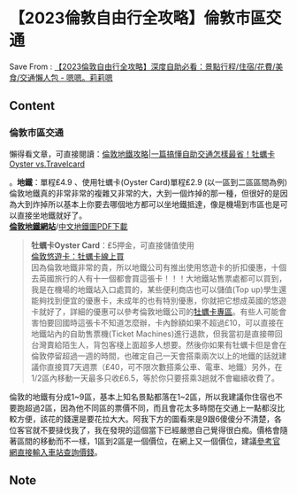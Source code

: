 # 【2023倫敦自由行全攻略】倫敦市區交通
Save From : [【2023倫敦自由行全攻略】深度自助必看：景點行程/住宿/花費/美食/交通懶人包 - 嗯嗯。莉莉嗯](https://lillian.tw/london/) 

## Content
### **倫敦市區交通**

懶得看文章，可直接閱讀：[倫敦地鐵攻略|一篇搞懂自助交通怎樣最省！牡蠣卡Oyster vs.Travelcard](https://lillian.tw/london_tube/)

。**地鐵**：單程₤4.9 、使用牡蠣卡(Oyster Card)單程₤2.9 (以一區到二區區間為例)  
倫敦地鐵真的非常非常的複雜又非常的大，大到一個炸掉的那一種，但很好的是因為大到炸掉所以基本上你要去哪個地方都可以坐地鐵抵達，像是機場到市區也是可以直接坐地鐵就好了。  
[**倫敦地鐵網站**](https://tfl.gov.uk)/[中文地鐵圖PDF下載](http://content.tfl.gov.uk/chinese-tube-map1.pdf)

> **牡蠣卡Oyster Card**：₤5押金，可直接儲值使用  
> [倫敦悠遊卡：牡蠣卡線上買](https://www.klook.com/zh-TW/activity/24315-london-visitor-oyster-card/?aid=34)  
> 因為倫敦地鐵非常的貴，所以地鐵公司有推出使用悠遊卡的折扣優惠，十個去英國旅行的人有十一個都會買這張卡！！！大地鐵站售票處都可以買到，我是在機場的地鐵站入口處買的，某些便利商店也可以儲值(Top up)學生還能夠找到便宜的優惠卡，未成年的也有特別優惠，你就把它想成英國的悠遊卡就好了，詳細的優惠可以參考倫敦地鐵公司的[牡蠣卡專區](https://tfl.gov.uk/fares-and-payments/oyster?intcmp=1683)。有些人可能會害怕要回國時這張卡不知道怎麼辦，卡內餘額如果不超過£10，可以直接在地鐵站內的自助售票機(Ticket Machines)進行退款，但我當初是直接帶回台灣賣給陌生人，背包客棧上面超多人想要。然後你如果有牡蠣卡但是會在倫敦停留超過一週的時間，也確定自己一天會搭乘兩次以上的地鐵的話就建議你直接買7天週票（₤40，可不限次數搭乘公車、電車、地鐵）另外，在1/2區內移動一天最多只收₤6.5，等於你只要搭乘3趟就不會繼續收費了。

倫敦的地鐵有分成1~9區，基本上知名景點都落在1~2區，所以我建議你住宿也不要跑超過2區，因為他不同區的票價不同，而且會花太多時間在交通上一點都沒比較方便，該花的錢還是要花拉大大。阿我下方的圖看來是9跟6傻傻分不清楚，各位客官就不要撻伐我了，我在發現的這個當下已經嚴懲自己覺得很白痴。價格會隨著區間的移動而不一樣，1區到2區是一個價位，在網上又一個價位，建議[參考官網直接輸入車站查詢價錢](https://tfl.gov.uk/fares-and-payments/fares/single-fare-finder)。
## Note